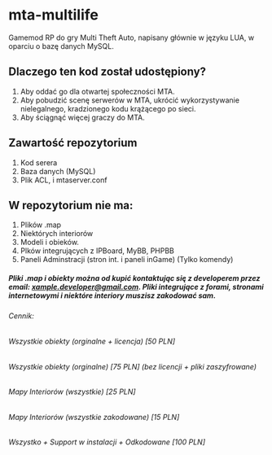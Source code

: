 # mta-multilife
Gamemod RP do gry Multi Theft Auto, napisany głównie w języku LUA, w oparciu o bazę danych MySQL.

## Dlaczego ten kod został udostępiony?
1. Aby oddać go dla otwartej społeczności MTA.
2. Aby pobudzić scenę serwerów w MTA, ukrócić wykorzystywanie nielegalnego, kradzionego kodu krążącego po sieci.
3. Aby ściągnąć więcej graczy do MTA.
## Zawartość repozytorium
1. Kod serera
2. Baza danych (MySQL)
3. Plik ACL, i mtaserver.conf
## W repozytorium nie ma:
1. Plików .map
2. Niektórych interiorów
3. Modeli i obieków.
4. Plków integrujących z IPBoard, MyBB, PHPBB
5. Paneli Adminstracji (stron int. i paneli inGame) (Tylko komendy)
##### Pliki .map i obiekty można od kupić kontaktując się z developerem przez email: xample.developer@gmail.com. Pliki integrujące z forami, stronami internetowymi i niektóre interiory muszisz zakodować sam.
###### Cennik:
###### Wszystkie obiekty (orginalne + licencja) [50 PLN]
###### Wszystkie obiekty (orginalne) [75 PLN] (bez licencji + pliki zaszyfrowane)
###### Mapy Interiorów (wszystkie) [25 PLN]
###### Mapy Interiorów (wszystkie zakodowane) [15 PLN]
###### Wszystko + Support w instalacji + Odkodowane [100 PLN]
